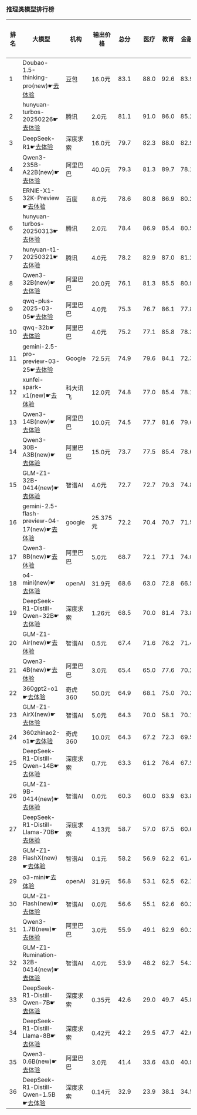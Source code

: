 ### 推理类模型排行榜
|排名|大模型|机构|输出价格|总分| |医疗|教育|金融|法律|行政公务|心理健康|推理与数学计算|语言与指令遵从|
|---|-----|---|-------|---|-|----|---|---|---|------|-------|-----------|------------|
|1|Doubao-1.5-thinking-pro(new)☛[去体验](https://nonelinear.com/static/modelcompare.html?type=proprietary)|豆包|16.0元|83.1| |        88.0|92.6|83.9|83.3|        80.0|71.2|        86.7|79.3|
|2|hunyuan-turbos-20250226☛[去体验](https://nonelinear.com/static/modelcompare.html?type=proprietary)|腾讯|2.0元|81.1| |        91.0|86.0|85.2|82.6|        78.1|78.2|        64.8|83.0|
|3|DeepSeek-R1☛[去体验](https://nonelinear.com/static/modelcompare.html?type=open-source)|深度求索|16.0元|79.7| |        82.3|88.0|82.9|73.8|        83.0|61.5|        83.2|83.4|
|4|Qwen3-235B-A22B(new)☛[去体验](https://nonelinear.com/static/modelcompare.html?type=open-source)|阿里巴巴|40.0元|79.3| |        81.3|89.7|78.1|70.0|        90.0|62.5|        83.7|79.1|
|5|ERNIE-X1-32K-Preview☛[去体验](https://nonelinear.com/static/modelcompare.html?type=proprietary)|百度|8.0元|78.6| |        80.8|86.9|80.2|77.8|        80.0|66.7|        75.2|81.3|
|6|hunyuan-turbos-20250313☛[去体验](https://nonelinear.com/static/modelcompare.html?type=proprietary)|腾讯|2.0元|78.4| |        86.9|85.4|80.5|72.4|        80.0|72.9|        66.1|82.9|
|7|hunyuan-t1-20250321☛[去体验](https://nonelinear.com/static/modelcompare.html?type=proprietary)|腾讯|4.0元|78.2| |        82.9|87.0|81.2|68.9|        83.5|69.2|        73.6|79.3|
|8|Qwen3-32B(new)☛[去体验](https://nonelinear.com/static/modelcompare.html?type=open-source)|阿里巴巴|20.0元|76.1| |        81.3|85.5|80.9|64.5|        73.3|68.3|        79.6|75.2|
|9|qwq-plus-2025-03-05☛[去体验](https://nonelinear.com/static/modelcompare.html?type=proprietary)|阿里巴巴|4.0元|75.3| |        76.7|86.1|77.8|62.2|        79.6|64.9|        78.7|76.3|
|10|qwq-32b☛[去体验](https://nonelinear.com/static/modelcompare.html?type=open-source)|阿里巴巴|4.0元|75.2| |        77.1|85.8|78.3|60.9|        82.2|63.0|        76.5|77.4|
|11|gemini-2.5-pro-preview-03-25☛[去体验](https://nonelinear.com/static/modelcompare.html?type=proprietary)|Google|72.5元|74.9| |        79.6|84.1|72.3|53.3|        90.0|52.5|        86.7|80.6|
|12|xunfei-spark-x1(new)☛[去体验](https://nonelinear.com/static/modelcompare.html?type=proprietary)|科大讯飞|12.0元|74.8| |        77.0|85.4|78.1|64.7|        82.0|58.5|        75.8|77.0|
|13|Qwen3-14B(new)☛[去体验](https://nonelinear.com/static/modelcompare.html?type=open-source)|阿里巴巴|10.0元|74.5| |        77.7|81.6|79.6|62.2|        73.3|63.4|        79.7|78.5|
|14|Qwen3-30B-A3B(new)☛[去体验](https://nonelinear.com/static/modelcompare.html?type=open-source)|阿里巴巴|15.0元|73.7| |        77.5|85.4|78.6|51.1|        66.7|68.3|        81.7|80.4|
|15|GLM-Z1-32B-0414(new)☛[去体验](https://nonelinear.com/static/modelcompare.html?type=open-source)|智谱AI|4.0元|72.7| |        72.7|79.3|74.8|62.2|        80.0|63.3|        75.1|74.4|
|16|gemini-2.5-flash-preview-04-17(new)☛[去体验](https://nonelinear.com/static/modelcompare.html?type=proprietary)|google|25.375元|72.2| |        70.4|70.7|71.5|62.2|        76.7|65.0|        82.7|78.6|
|17|Qwen3-8B(new)☛[去体验](https://nonelinear.com/static/modelcompare.html?type=open-source)|阿里巴巴|5.0元|68.7| |        72.1|77.1|74.0|54.4|        53.3|65.8|        74.4|78.7|
|18|o4-mini(new)☛[去体验](https://nonelinear.com/static/modelcompare.html?type=proprietary)|openAI|31.9元|68.6| |        63.0|72.8|66.5|36.7|        90.0|45.0|        92.5|82.1|
|19|DeepSeek-R1-Distill-Qwen-32B☛[去体验](https://nonelinear.com/static/modelcompare.html?type=open-source)|深度求索|1.26元|68.5| |        70.0|81.4|73.8|51.8|        76.0|53.8|        67.4|73.9|
|20|GLM-Z1-Air(new)☛[去体验](https://nonelinear.com/static/modelcompare.html?type=proprietary)|智谱AI|0.5元|67.4| |        71.6|76.2|71.4|52.0|        76.0|53.5|        63.8|74.6|
|21|Qwen3-4B(new)☛[去体验](https://nonelinear.com/static/modelcompare.html?type=open-source)|阿里巴巴|3.0元|65.4| |        65.0|77.6|70.2|44.4|        60.0|55.8|        73.8|76.1|
|22|360gpt2-o1☛[去体验](https://nonelinear.com/static/modelcompare.html?type=proprietary)|奇虎360|50.0元|64.9| |        68.1|75.0|70.2|47.7|        70.0|52.0|        67.3|69.1|
|23|GLM-Z1-AirX(new)☛[去体验](https://nonelinear.com/static/modelcompare.html?type=proprietary)|智谱AI|5.0元|64.3| |        70.0|58.1|70.1|58.9|        60.0|58.3|        64.0|74.7|
|24|360zhinao2-o1☛[去体验](https://nonelinear.com/static/modelcompare.html?type=proprietary)|奇虎360|10.0元|64.3| |        67.2|72.3|69.5|45.3|        68.4|50.2|        69.7|71.4|
|25|DeepSeek-R1-Distill-Qwen-14B☛[去体验](https://nonelinear.com/static/modelcompare.html?type=open-source)|深度求索|0.7元|63.3| |        61.2|76.4|67.5|40.2|        66.5|55.6|        67.2|72.1|
|26|GLM-Z1-9B-0414(new)☛[去体验](https://nonelinear.com/static/modelcompare.html?type=open-source)|智谱AI|0.0元|60.3| |        60.0|63.9|63.8|31.5|        75.5|48.8|        69.1|69.5|
|27|DeepSeek-R1-Distill-Llama-70B☛[去体验](https://nonelinear.com/static/modelcompare.html?type=open-source)|深度求索|4.13元|58.7| |        57.0|67.5|60.6|34.7|        70.0|46.2|        63.7|69.5|
|28|GLM-Z1-FlashX(new)☛[去体验](https://nonelinear.com/static/modelcompare.html?type=proprietary)|智谱AI|0.1元|58.2| |        56.9|62.2|61.4|32.3|        71.5|48.6|        61.9|71.1|
|29|o3-mini☛[去体验](https://nonelinear.com/static/modelcompare.html?type=proprietary)|openAI|31.9元|56.8| |        53.1|62.5|62.7|30.3|        52.0|42.5|        82.2|69.5|
|30|GLM-Z1-Flash(new)☛[去体验](https://nonelinear.com/static/modelcompare.html?type=proprietary)|智谱AI|0.0元|56.6| |        55.1|62.6|60.2|32.5|        65.5|47.1|        60.1|69.4|
|31|Qwen3-1.7B(new)☛[去体验](https://nonelinear.com/static/modelcompare.html?type=open-source)|阿里巴巴|3.0元|55.9| |        49.1|62.9|60.2|34.5|        50.0|50.0|        68.5|72.3|
|32|GLM-Z1-Rumination-32B-0414(new)☛[去体验](https://nonelinear.com/static/modelcompare.html?type=open-source)|智谱AI|4.0元|53.9| |        48.2|62.7|54.3|38.9|        56.7|44.1|        62.0|64.2|
|33|DeepSeek-R1-Distill-Qwen-7B☛[去体验](https://nonelinear.com/static/modelcompare.html?type=open-source)|深度求索|0.35元|42.6| |        29.0|49.7|45.8|19.2|        54.0|30.4|        54.5|58.4|
|34|DeepSeek-R1-Distill-Llama-8B☛[去体验](https://nonelinear.com/static/modelcompare.html?type=open-source)|深度求索|0.42元|42.2| |        29.5|47.7|42.6|20.3|        52.0|31.9|        52.7|61.0|
|35|Qwen3-0.6B(new)☛[去体验](https://nonelinear.com/static/modelcompare.html?type=open-source)|阿里巴巴|3.0元|41.4| |        33.6|43.0|40.9|17.8|        46.7|30.9|        52.5|65.9|
|36|DeepSeek-R1-Distill-Qwen-1.5B☛[去体验](https://nonelinear.com/static/modelcompare.html?type=open-source)|深度求索|0.14元|32.9| |        23.9|38.1|34.5|15.4|        34.5|23.9|        46.3|46.5|
    
